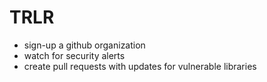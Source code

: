 # TRLR

* sign-up a github organization
* watch for security alerts
* create pull requests with updates for vulnerable libraries

